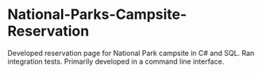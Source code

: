 # National-Parks-Campsite-Reservation

Developed reservation page for National Park campsite in C# and SQL. Ran integration tests. Primarily
developed in a command line interface.

